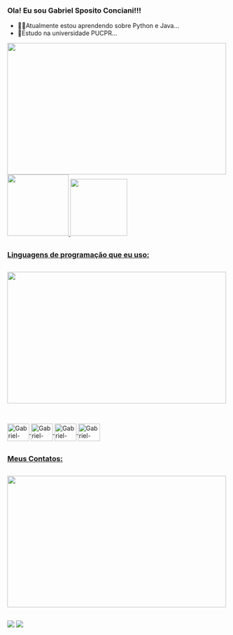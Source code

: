 ### Ola! Eu sou Gabriel Sposito Conciani!!!

- 👨‍🎓Atualmente estou aprendendo sobre Python e Java...
- 📖Estudo na universidade PUCPR...

<div>
<img src="https://media.giphy.com/media/4oMoIbIQrvCjm/giphy.gif" width="500" height="300"/>
</div>

<div>
<a href="https://github.com/GabrielScon">
  <img height="140" src="https://github-readme-stats.vercel.app/api?username=GabrielScon&show_icons=true&theme=github_dark&include_all_commits=true&count_private=true"/>
  <img height="130" src="https://github-readme-stats.vercel.app/api/top-langs/?username=GabrielScon&layout=compact&langs_count=7&theme=github_dark"/>
</div>

##

### Linguagens de programação que eu uso:

##

<div>
<img src="https://media.giphy.com/media/13HgwGsXF0aiGY/giphy.gif" width="500" height="300"/>
</div>

##

<div style="display: inline_block"><br>
  <img align="center" alt="Gabriel-Python" height="40" width="50" src="https://cdn.jsdelivr.net/gh/devicons/devicon/icons/python/python-original.svg" />
   <img align="center" alt="Gabriel-Java" height="40" width="50" src="https://cdn.jsdelivr.net/gh/devicons/devicon/icons/java/java-original.svg" />  
  <img align="center" alt="Gabriel-HTML" height="40" width="50" src="https://cdn.jsdelivr.net/gh/devicons/devicon/icons/html5/html5-original.svg" />
  <img align="center" alt="Gabriel-CSS" height="40" width="50" src="https://cdn.jsdelivr.net/gh/devicons/devicon/icons/css3/css3-original.svg" />
</div>

##

### Meus Contatos:

##

<div>
<img src="https://media.giphy.com/media/yPhqlJccIOaru/giphy.gif" width="500" height="300"/>
</div>

##

<div>
<a href="https://www.linkedin.com/in/gabriel-sposito-4b3081250/" target="_blank"><img src="https://img.shields.io/badge/-LinkedIn-%230077B5?style=for-the-badge&logo=linkedin&logoColor=white" target="_blank"></a> 
  <a href = "mailto:gabrielspositoconciani@gmail.com"><img src="https://img.shields.io/badge/-Gmail-%23333?style=for-the-badge&logo=gmail&logoColor=white" target="_blank"></a>
</div>


